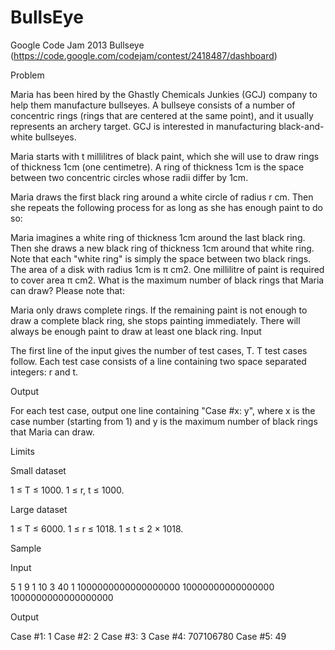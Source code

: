 BullsEye
========

Google Code Jam 2013 Bullseye (https://code.google.com/codejam/contest/2418487/dashboard)

Problem

Maria has been hired by the Ghastly Chemicals Junkies (GCJ) company to help them manufacture bullseyes. A bullseye consists of a number of concentric rings (rings that are centered at the same point), and it usually represents an archery target. GCJ is interested in manufacturing black-and-white bullseyes. 

Maria starts with t millilitres of black paint, which she will use to draw rings of thickness 1cm (one centimetre). A ring of thickness 1cm is the space between two concentric circles whose radii differ by 1cm.

Maria draws the first black ring around a white circle of radius r cm. Then she repeats the following process for as long as she has enough paint to do so:

Maria imagines a white ring of thickness 1cm around the last black ring.
Then she draws a new black ring of thickness 1cm around that white ring.
Note that each "white ring" is simply the space between two black rings.
The area of a disk with radius 1cm is π cm2. One millilitre of paint is required to cover area π cm2. What is the maximum number of black rings that Maria can draw? Please note that:

Maria only draws complete rings. If the remaining paint is not enough to draw a complete black ring, she stops painting immediately.
There will always be enough paint to draw at least one black ring.
Input

The first line of the input gives the number of test cases, T. T test cases follow. Each test case consists of a line containing two space separated integers: r and t.

Output

For each test case, output one line containing "Case #x: y", where x is the case number (starting from 1) and y is the maximum number of black rings that Maria can draw.

Limits

Small dataset

1 ≤ T ≤ 1000.
1 ≤ r, t ≤ 1000.

Large dataset

1 ≤ T ≤ 6000.
1 ≤ r ≤ 1018.
1 ≤ t ≤ 2 × 1018.



Sample

Input 
 	
5
1 9
1 10
3 40
1 1000000000000000000
10000000000000000 1000000000000000000


Output 
 
Case #1: 1
Case #2: 2 
Case #3: 3
Case #4: 707106780
Case #5: 49

